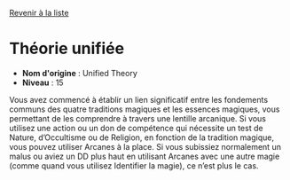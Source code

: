 [Revenir à la liste](..)

# Théorie unifiée

 * **Nom d'origine** : Unified Theory
 * **Niveau** : 15


<p>Vous avez commencé à établir un lien significatif entre les fondements communs des quatre traditions magiques et les essences magiques, vous permettant de les comprendre à travers une lentille arcanique. Si vous utilisez une action ou un don de compétence qui nécessite un test de Nature, d’Occultisme ou de Religion, en fonction de la tradition magique, vous pouvez utiliser Arcanes à la place. Si vous subissiez normalement un malus ou aviez un DD plus haut en utilisant Arcanes avec une autre magie (comme quand vous utilisez Identifier la magie), ce n’est plus le cas.</p>